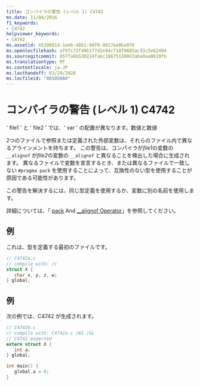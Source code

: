 ```yaml
---
title: コンパイラの警告 (レベル 1) C4742
ms.date: 11/04/2016
f1_keywords:
- C4742
helpviewer_keywords:
- C4742
ms.assetid: e520881d-1eeb-48b1-9df0-8017ee8ba076
ms.openlocfilehash: af97c72f496177d2e94cf18f9685ac33c5e62404
ms.sourcegitcommit: 857fa6b530224fa6c18675138043aba9aa0619fb
ms.translationtype: MT
ms.contentlocale: ja-JP
ms.lasthandoff: 03/24/2020
ms.locfileid: "80185660"
---
```

# <a name="compiler-warning-level-1-c4742"></a>コンパイラの警告 (レベル 1) C4742

' file1 ' と ' file2 ' では、' var ' の配置が異なります。数値と数値

2つのファイルで参照または定義された外部変数は、それらのファイル内で異なるアラインメントを持ちます。 この警告は、コンパイラが*file1*の変数の `__alignof` が*file2*の変数の `__alignof` と異なることを検出した場合に生成されます。 異なるファイルで変数を宣言するとき、または異なるファイルで一致しない `#pragma pack` を使用することによって、互換性のない型を使用することが原因である可能性があります。

この警告を解決するには、同じ型定義を使用するか、変数に別の名前を使用します。

詳細については、「 [pack](../../preprocessor/pack.md) And [__alignof Operator](../../cpp/alignof-operator.md)」を参照してください。

## <a name="example"></a>例

これは、型を定義する最初のファイルです。

```c
// C4742a.c
// compile with: /c
struct X {
   char x, y, z, w;
} global;
```

## <a name="example"></a>例

次の例では、C4742 が生成されます。

```c
// C4742b.c
// compile with: C4742a.c /W1 /GL
// C4742 expected
extern struct X {
   int a;
} global;

int main() {
   global.a = 0;
}
```
